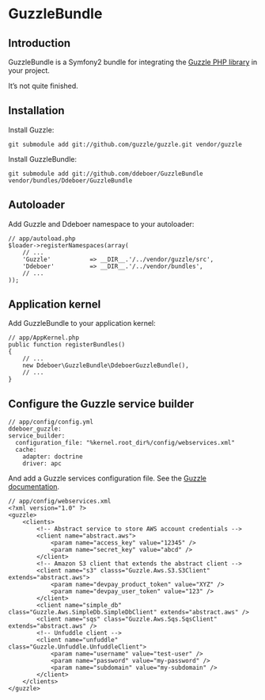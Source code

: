 # GuzzleBundle
## Introduction 
GuzzleBundle is a Symfony2 bundle for integrating the [Guzzle PHP library](http://github.com/guzzle/guzzle) in your project.

It’s not quite finished.

## Installation
Install Guzzle:

    git submodule add git://github.com/guzzle/guzzle.git vendor/guzzle

Install GuzzleBundle:

    git submodule add git://github.com/ddeboer/GuzzleBundle vendor/bundles/Ddeboer/GuzzleBundle

## Autoloader
Add Guzzle and Ddeboer namespace to your autoloader:

    // app/autoload.php
    $loader->registerNamespaces(array(
		// ...
		'Guzzle'           => __DIR__.'/../vendor/guzzle/src',
		'Ddeboer'          => __DIR__.'/../vendor/bundles',
		// ...
	));
    
## Application kernel
Add GuzzleBundle to your application kernel:

    // app/AppKernel.php
	public function registerBundles()
	{
		// ...
		new Ddeboer\GuzzleBundle\DdeboerGuzzleBundle(),
		// ...
	}
	
## Configure the Guzzle service builder

	// app/config/config.yml
	ddeboer_guzzle: 
    service_builder:
      configuration_file: "%kernel.root_dir%/config/webservices.xml"
      cache: 
        adapter: doctrine
        driver: apc

And add a Guzzle services configuration file. See the [Guzzle documentation](http://guzzlephp.org/docs/tour/using_services/#describe-clients-using-your-services-xml-file).
	
	// app/config/webservices.xml
	<?xml version="1.0" ?>
	<guzzle>
	    <clients>
	        <!-- Abstract service to store AWS account credentials -->
	        <client name="abstract.aws">
	            <param name="access_key" value="12345" />
	            <param name="secret_key" value="abcd" />
	        </client>
	        <!-- Amazon S3 client that extends the abstract client -->
	        <client name="s3" classs="Guzzle.Aws.S3.S3Client" extends="abstract.aws">
	            <param name="devpay_product_token" value="XYZ" />
	            <param name="devpay_user_token" value="123" />
	        </client>
	        <client name="simple_db" class="Guzzle.Aws.SimpleDb.SimpleDbClient" extends="abstract.aws" />
	        <client name="sqs" class="Guzzle.Aws.Sqs.SqsClient" extends="abstract.aws" />
	        <!-- Unfuddle client -->
	        <client name="unfuddle" class="Guzzle.Unfuddle.UnfuddleClient">
	            <param name="username" value="test-user" />
	            <param name="password" value="my-password" />
	            <param name="subdomain" value="my-subdomain" />
	        </client>
	    </clients>
	</guzzle>
